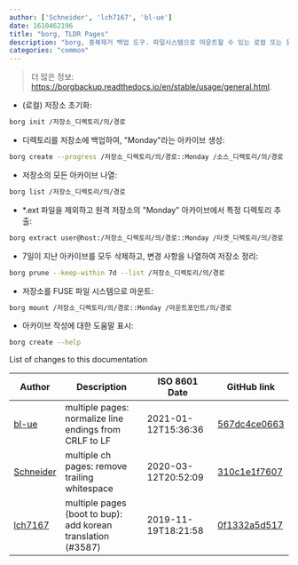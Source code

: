 ```yaml
---
author: ['Schneider', 'lch7167', 'bl-ue']
date: 1610462196
title: "borg, TLDR Pages"
description: "borg, 중복제거 백업 도구. 파일시스템으로 마운트할 수 있는 로컬 또는 원격 저장소를 제작."
categories: "common"
---
```

> 더 많은 정보: <https://borgbackup.readthedocs.io/en/stable/usage/general.html>.

- (로컬) 저장소 초기화:

```bash
borg init /저장소_디렉토리/의/경로
```

- 디렉토리를 저장소에 백업하여, "Monday"라는 아카이브 생성:

```bash
borg create --progress /저장소_디렉토리/의/경로::Monday /소스_디렉토리/의/경로
```

- 저장소의 모든 아카이브 나열:

```bash
borg list /저장소_디렉토리/의/경로
```

- *.ext 파일을 제외하고 원격 저장소의 "Monday" 아카이브에서 특정 디렉토리 추출:

```bash
borg extract user@host:/저장소_디렉토리/의/경로::Monday /타겟_디렉토리/의/경로 --exclude '*.ext'
```

- 7일이 지난 아카이브를 모두 삭제하고, 변경 사항을 나열하여 저장소 정리:

```bash
borg prune --keep-within 7d --list /저장소_디렉토리/의/경로
```

- 저장소를 FUSE 파일 시스템으로 마운트:

```bash
borg mount /저장소_디렉토리/의/경로::Monday /마운트포인트/의/경로
```

- 아카이브 작성에 대한 도움말 표시:

```bash
borg create --help
```
List of changes to this documentation


Author | Description | ISO 8601 Date | GitHub link
------|-----|-----|-----
[bl-ue](mailto:54780737+bl-ue@users.noreply.github.com) | multiple pages: normalize line endings from CRLF to LF | 2021-01-12T15:36:36 | [567dc4ce0663](https://github.com/tldr-pages/tldr/commit/567dc4ce0663231ea1b8b9533b327094eb82ba1f)
[Schneider](mailto:lucas.schneider@sap.com) | multiple ch pages: remove trailing whitespace | 2020-03-12T20:52:09 | [310c1e1f7607](https://github.com/tldr-pages/tldr/commit/310c1e1f7607c67e5651e4d3c118a43029639285)
[lch7167](mailto:youngsj69@gmail.com) | multiple pages (boot to bup): add korean translation (#3587) | 2019-11-19T18:21:58 | [0f1332a5d517](https://github.com/tldr-pages/tldr/commit/0f1332a5d517f703c15b54fe39b4f23f77505e7f)

